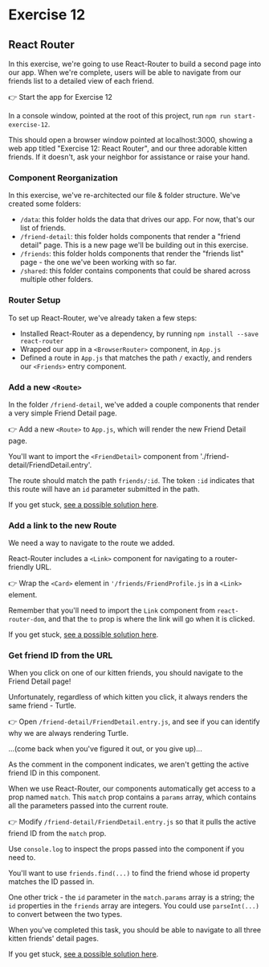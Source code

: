 # Exercise 12
## React Router

In this exercise, we're going to use React-Router to build a second page into our app. When we're complete, users will be able to navigate from our friends list to a detailed view of each friend.

&#128073; Start the app for Exercise 12

In a console window, pointed at the root of this project, run `npm run start-exercise-12`.

This should open a browser window pointed at localhost:3000, showing a web app titled "Exercise 12: React Router", and our three adorable kitten friends. If it doesn't, ask your neighbor for assistance or raise your hand.

### Component Reorganization

In this exercise, we've re-architected our file & folder structure. We've created some folders:

* `/data`: this folder holds the data that drives our app. For now, that's our list of friends.
* `/friend-detail`: this folder holds components that render a "friend detail" page. This is a new page we'll be building out in this exercise.
* `/friends`: this folder holds components that render the "friends list" page - the one we've been working with so far.
* `/shared`: this folder contains components that could be shared across multiple other folders.

### Router Setup

To set up React-Router, we've already taken a few steps:

* Installed React-Router as a dependency, by running `npm install --save react-router`
* Wrapped our app in a `<BrowserRouter>` component, in `App.js`
* Defined a route in `App.js` that matches the path `/` exactly, and renders our `<Friends>` entry component.

### Add a new `<Route>`

In the folder `/friend-detail`, we've added a couple components that render a very simple Friend Detail page.

&#128073; Add a new `<Route>` to `App.js`, which will render the new Friend Detail page.

You'll want to import the `<FriendDetail>` component from './friend-detail/FriendDetail.entry'.

The route should match the path `friends/:id`. The token `:id` indicates that this route will have an `id` parameter submitted in the path. 

If you get stuck, [see a possible solution here](./SOLUTIONS.md#frienddetail-route).

### Add a link to the new Route

We need a way to navigate to the route we added.

React-Router includes a `<Link>` component for navigating to a router-friendly URL. 

&#128073; Wrap the `<Card>` element in `'/friends/FriendProfile.js` in a `<Link>` element. 

Remember that you'll need to import the `Link` component from `react-router-dom`, and that the `to` prop is where the link will go when it is clicked.

If you get stuck, [see a possible solution here](./SOLUTIONS.md#friendprofile-link).

### Get friend ID from the URL

When you click on one of our kitten friends, you should navigate to the Friend Detail page!

Unfortunately, regardless of which kitten you click, it always renders the same friend - Turtle.

&#128073; Open `/friend-detail/FriendDetail.entry.js`, and see if you can identify why we are always rendering Turtle.

...(come back when you've figured it out, or you give up)...

As the comment in the component indicates, we aren't getting the active friend ID in this component.

When we use React-Router, our components automatically get access to a prop named `match`. This `match` prop contains a `params` array, which contains all the parameters passed into the current route.

&#128073; Modify `/friend-detail/FriendDetail.entry.js` so that it pulls the active friend ID from the `match` prop.

Use `console.log` to inspect the props passed into the component if you need to.

You'll want to use `friends.find(...)` to find the friend whose id property matches the ID passed in.

One other trick - the `id` parameter in the `match.params` array is a string; the `id` properties in the `friends` array are integers. You could use `parseInt(...)` to convert between the two types.

When you've completed this task, you should be able to navigate to all three kitten friends' detail pages.

If you get stuck, [see a possible solution here](./SOLUTIONS.md#active-friend-id).
